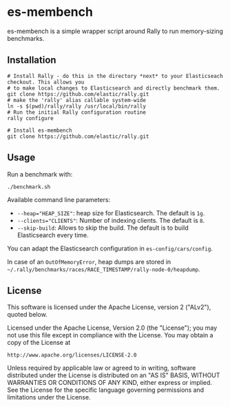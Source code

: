 es-membench
===========

es-membench is a simple wrapper script around Rally to run memory-sizing benchmarks.

Installation
------------

```
# Install Rally - do this in the directory *next* to your Elasticseach checkout. This allows you 
# to make local changes to Elasticsearch and directly benchmark them.
git clone https://github.com/elastic/rally.git
# make the 'rally' alias callable system-wide
ln -s $(pwd)/rally/rally /usr/local/bin/rally
# Run the initial Rally configuration routine
rally configure

# Install es-membench
git clone https://github.com/elastic/rally.git
```

Usage
-----

Run a benchmark with:

```
./benchmark.sh
```

Available command line parameters:

* `--heap="HEAP_SIZE"`: heap size for Elasticsearch. The default is `1g`.
* `--clients="CLIENTS"`: Number of indexing clients. The default is `8`.
* `--skip-build`: Allows to skip the build. The default is to build Elasticsearch every time.

You can adapt the Elasticsearch configuration in `es-config/cars/config`.

In case of an `OutOfMemoryError`, heap dumps are stored in `~/.rally/benchmarks/races/RACE_TIMESTAMP/rally-node-0/heapdump`.

License
-------
 
This software is licensed under the Apache License, version 2 ("ALv2"), quoted below.

Licensed under the Apache License, Version 2.0 (the "License"); you may not
use this file except in compliance with the License. You may obtain a copy of
the License at

    http://www.apache.org/licenses/LICENSE-2.0

Unless required by applicable law or agreed to in writing, software
distributed under the License is distributed on an "AS IS" BASIS, WITHOUT
WARRANTIES OR CONDITIONS OF ANY KIND, either express or implied. See the
License for the specific language governing permissions and limitations under
the License.
